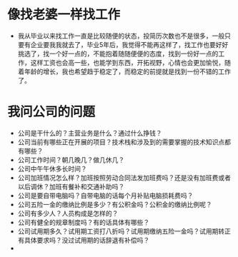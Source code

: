 # 像找老婆一样找工作

* 我从毕业以来找工作一直是比较随便的状态，投简历次数也不是很多，一般只要有企业要我我就去了，毕业5年后，我觉得不能再这样了，找工作也要好好挑选了，找一个好一点的，不能抱着随随便便的态度，找到一份好一点的工作，这样工资也会高一些，也能学到东西，开拓视野，心情也会更加愉悦，随着年龄的增长，我也希望趋于稳定了，而稳定的前提就是找到一份不错的工作了。

# 我问公司的问题

* 公司是干什么的？主营业务是什么？通过什么挣钱？
* 公司当前有哪些正在开展的项目？技术栈和涉及到的需要掌握的技术知识点都有哪些？
* 公司工作时间？朝几晚几？做几休几？
* 公司中午午休多长时间？
* 公司加班情况怎么样？加班按照劳动合同法发加班费吗？还是没有加班费或者以后调休？加班有餐补和交通补助吗？
* 公司是要自带电脑吗？自带电脑的话每个月补贴电脑损耗费吗？
* 公司五险一金的缴纳比例是多少？有公积金吗？公积金的缴纳比例呢？
* 公司有多少人？人员构成是怎样的？
* 公司有健全的规章制度吗？有的话具体有哪些？
* 公司试用期多久？试用期工资打八折吗？试用期缴纳五险一金吗？试用期转正有具体要求吗？没过试用期的话辞退有补偿吗？
* 